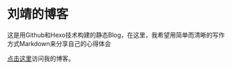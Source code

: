 # 刘靖的博客

这是用Github和Hexo技术构建的静态Blog，在这里，我希望用简单而清晰的写作方式Markdown来分享自己的心得体会

[点击这里][blog]访问我的博客。

[blog]:shliujing.github.io